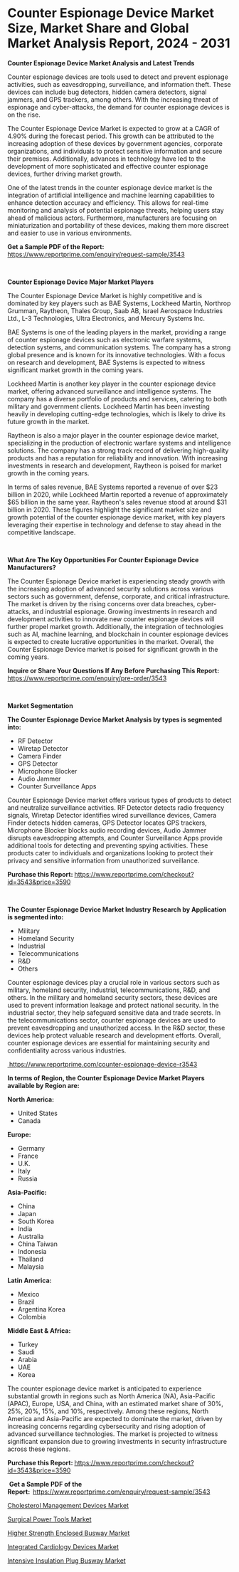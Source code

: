 <p><h1>Counter Espionage Device Market Size, Market Share and Global Market Analysis Report, 2024 - 2031</h1></p><p><strong>Counter Espionage Device Market Analysis and Latest Trends</strong></p>
<p><p>Counter espionage devices are tools used to detect and prevent espionage activities, such as eavesdropping, surveillance, and information theft. These devices can include bug detectors, hidden camera detectors, signal jammers, and GPS trackers, among others. With the increasing threat of espionage and cyber-attacks, the demand for counter espionage devices is on the rise.</p><p>The Counter Espionage Device Market is expected to grow at a CAGR of 4.90% during the forecast period. This growth can be attributed to the increasing adoption of these devices by government agencies, corporate organizations, and individuals to protect sensitive information and secure their premises. Additionally, advances in technology have led to the development of more sophisticated and effective counter espionage devices, further driving market growth.</p><p>One of the latest trends in the counter espionage device market is the integration of artificial intelligence and machine learning capabilities to enhance detection accuracy and efficiency. This allows for real-time monitoring and analysis of potential espionage threats, helping users stay ahead of malicious actors. Furthermore, manufacturers are focusing on miniaturization and portability of these devices, making them more discreet and easier to use in various environments.</p></p>
<p><strong>Get a Sample PDF of the Report:&nbsp;</strong> <a href="https://www.reportprime.com/enquiry/request-sample/3543">https://www.reportprime.com/enquiry/request-sample/3543</a></p>
<p>&nbsp;</p>
<p><strong>Counter Espionage Device Major Market Players</strong></p>
<p><p>The Counter Espionage Device Market is highly competitive and is dominated by key players such as BAE Systems, Lockheed Martin, Northrop Grumman, Raytheon, Thales Group, Saab AB, Israel Aerospace Industries Ltd., L-3 Technologies, Ultra Electronics, and Mercury Systems Inc.</p><p>BAE Systems is one of the leading players in the market, providing a range of counter espionage devices such as electronic warfare systems, detection systems, and communication systems. The company has a strong global presence and is known for its innovative technologies. With a focus on research and development, BAE Systems is expected to witness significant market growth in the coming years.</p><p>Lockheed Martin is another key player in the counter espionage device market, offering advanced surveillance and intelligence systems. The company has a diverse portfolio of products and services, catering to both military and government clients. Lockheed Martin has been investing heavily in developing cutting-edge technologies, which is likely to drive its future growth in the market.</p><p>Raytheon is also a major player in the counter espionage device market, specializing in the production of electronic warfare systems and intelligence solutions. The company has a strong track record of delivering high-quality products and has a reputation for reliability and innovation. With increasing investments in research and development, Raytheon is poised for market growth in the coming years.</p><p>In terms of sales revenue, BAE Systems reported a revenue of over $23 billion in 2020, while Lockheed Martin reported a revenue of approximately $65 billion in the same year. Raytheon's sales revenue stood at around $31 billion in 2020. These figures highlight the significant market size and growth potential of the counter espionage device market, with key players leveraging their expertise in technology and defense to stay ahead in the competitive landscape.</p></p>
<p>&nbsp;</p>
<p><strong>What Are The Key Opportunities For Counter Espionage Device Manufacturers?</strong></p>
<p><p>The Counter Espionage Device market is experiencing steady growth with the increasing adoption of advanced security solutions across various sectors such as government, defense, corporate, and critical infrastructure. The market is driven by the rising concerns over data breaches, cyber-attacks, and industrial espionage. Growing investments in research and development activities to innovate new counter espionage devices will further propel market growth. Additionally, the integration of technologies such as AI, machine learning, and blockchain in counter espionage devices is expected to create lucrative opportunities in the market. Overall, the Counter Espionage Device market is poised for significant growth in the coming years.</p></p>
<p><strong>Inquire or Share Your Questions If Any Before Purchasing This Report:</strong> <a href="https://www.reportprime.com/enquiry/pre-order/3543">https://www.reportprime.com/enquiry/pre-order/3543</a></p>
<p>&nbsp;</p>
<p><strong>Market Segmentation</strong></p>
<p><strong>The Counter Espionage Device Market Analysis by types is segmented into:</strong></p>
<p><ul><li>RF Detector</li><li>Wiretap Detector</li><li>Camera Finder</li><li>GPS Detector</li><li>Microphone Blocker</li><li>Audio Jammer</li><li>Counter Surveillance Apps</li></ul></p>
<p><p>Counter Espionage Device market offers various types of products to detect and neutralize surveillance activities. RF Detector detects radio frequency signals, Wiretap Detector identifies wired surveillance devices, Camera Finder detects hidden cameras, GPS Detector locates GPS trackers, Microphone Blocker blocks audio recording devices, Audio Jammer disrupts eavesdropping attempts, and Counter Surveillance Apps provide additional tools for detecting and preventing spying activities. These products cater to individuals and organizations looking to protect their privacy and sensitive information from unauthorized surveillance.</p></p>
<p><strong>Purchase this Report:&nbsp;</strong><a href="https://www.reportprime.com/checkout?id=3543&price=3590">https://www.reportprime.com/checkout?id=3543&price=3590</a></p>
<p>&nbsp;</p>
<p><strong>The Counter Espionage Device Market Industry Research by Application is segmented into:</strong></p>
<p><ul><li>Military</li><li>Homeland Security</li><li>Industrial</li><li>Telecommunications</li><li>R&D</li><li>Others</li></ul></p>
<p><p>Counter espionage devices play a crucial role in various sectors such as military, homeland security, industrial, telecommunications, R&D, and others. In the military and homeland security sectors, these devices are used to prevent information leakage and protect national security. In the industrial sector, they help safeguard sensitive data and trade secrets. In the telecommunications sector, counter espionage devices are used to prevent eavesdropping and unauthorized access. In the R&D sector, these devices help protect valuable research and development efforts. Overall, counter espionage devices are essential for maintaining security and confidentiality across various industries.</p></p>
<p><a href="https://www.reportprime.com/counter-espionage-device-r3543">&nbsp;https://www.reportprime.com/counter-espionage-device-r3543</a></p>
<p><strong>In terms of Region, the Counter Espionage Device Market Players available by Region are:</strong></p>
<p>
    <p> <strong> North America: </strong>
        <ul>
            <li>United States</li>
            <li>Canada</li>
        </ul>
        </p> 
    <p> <strong> Europe: </strong>
        <ul>
            <li>Germany</li>
            <li>France</li>
            <li>U.K.</li>
            <li>Italy</li>
            <li>Russia</li>
        </ul>
        </p> 
    <p> <strong> Asia-Pacific: </strong>
        <ul>
            <li>China</li>
            <li>Japan</li>
            <li>South Korea</li>
            <li>India</li>
            <li>Australia</li>
            <li>China Taiwan</li>
            <li>Indonesia</li>
            <li>Thailand</li>
            <li>Malaysia</li>
        </ul>
        </p> 
    <p> <strong> Latin America: </strong>
        <ul>
            <li>Mexico</li>
            <li>Brazil</li>
            <li>Argentina Korea</li>
            <li>Colombia</li>
        </ul>
        </p> 
    <p> <strong> Middle East & Africa: </strong>
        <ul>
            <li>Turkey</li>
            <li>Saudi</li>
            <li>Arabia</li>
            <li>UAE</li>
            <li>Korea</li>
        </ul>
    </p>
    </p>
<p><p>The counter espionage device market is anticipated to experience substantial growth in regions such as North America (NA), Asia-Pacific (APAC), Europe, USA, and China, with an estimated market share of 30%, 25%, 20%, 15%, and 10%, respectively. Among these regions, North America and Asia-Pacific are expected to dominate the market, driven by increasing concerns regarding cybersecurity and rising adoption of advanced surveillance technologies. The market is projected to witness significant expansion due to growing investments in security infrastructure across these regions.</p></p>
<p><strong>Purchase this Report: </strong><a href="https://www.reportprime.com/checkout?id=3543&price=3590">https://www.reportprime.com/checkout?id=3543&price=3590</a></p>
<p>&nbsp;<strong>Get a Sample PDF of the Report:&nbsp;&nbsp;</strong><a href="https://www.reportprime.com/enquiry/request-sample/3543">https://www.reportprime.com/enquiry/request-sample/3543</a></p>
<p><strong></strong></p>
<p><p><a href="https://medium.com/@adribbs56546/global-cholesterol-management-devices-market-sector-types-applications-market-player-strategies-d64c213d51eb">Cholesterol Management Devices Market</a></p><p><a href="https://medium.com/@alexander.murray3455/global-surgical-power-tools-market-focus-on-product-type-dab1ed2008af">Surgical Power Tools Market</a></p><p><a href="https://github.com/ajohirul8010/Market-Research-Report-List-1/blob/main/higher-strength-enclosed-busway-market.md">Higher Strength Enclosed Busway Market</a></p><p><a href="https://medium.com/@garyshaw626/emerging-trends-in-integrated-cardiology-devices-market-global-outlook-and-future-prospects-from-735ee5e297f2">Integrated Cardiology Devices Market</a></p><p><a href="https://github.com/goodweq44/Market-Research-Report-List-1/blob/main/intensive-insulation-plug-busway-market.md">Intensive Insulation Plug Busway Market</a></p></p>